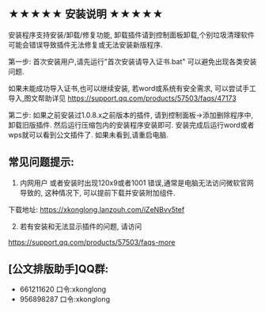 ## ★★★★★ 安装说明 ★★★★★

安装程序支持安装/卸载/修复功能, 卸载插件请到控制面板卸载,个别垃圾清理软件可能会错误导致插件无法修复或无法安装新版程序.

第一步:
首次安装用户,请先运行"首次安装请导入证书.bat"
可以避免出现各类安装问题.

如果未能成功导入证书,也可以继续安装, 若word或系统有安全需求, 可以尝试手工导入,图文帮助详见 
 https://support.qq.com/products/57503/faqs/47173


第二步: 
如果之前安装过1.0.8.x之前版本的插件, 请到控制面板->添加删除程序中, 卸载旧版插件.
然后运行压缩包内的安装程序安装即可.
安装完成后运行word或者wps就可以看到公文插件了.
如果未看到,请重启电脑.


## 常见问题提示:

1. 内网用户 或者安装时出现120x9或者1001 错误,通常是电脑无法访问微软官网导致的, 这种情况下, 可以提前下载并安装附加组件.

下载地址:  https://xkonglong.lanzouh.com/iZeNBvv5tef

2.  若有安装和无法显示插件的问题, 请访问 

https://support.qq.com/products/57503/faqs-more



 ## [公文排版助手]QQ群: 

+ 661211620  口令:xkonglong
+ 956898287  口令:xkonglong
